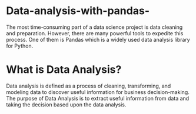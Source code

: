 # Data-analysis-with-pandas-

The most time-consuming part of a data science project is data cleaning and preparation. However, there are many powerful tools to expedite this process. One of them is Pandas which is a widely used data analysis library for Python.

# What is Data Analysis?

Data analysis is defined as a process of cleaning, transforming, and modeling data to discover useful information for business decision-making. The purpose of Data Analysis is to extract useful information from data and taking the decision based upon the data analysis.


